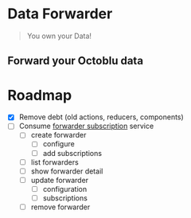 # Data Forwarder
>You own your Data!

## Forward your Octoblu data

# Roadmap

- [x] Remove debt (old actions, reducers, components)
- [ ] Consume [forwarder subscription](https://github.com/octoblu/forwarder-subscription-service) service
  - [ ] create forwarder
    - [ ] configure
    - [ ] add subscriptions
  - [ ] list forwarders
  - [ ] show forwarder detail
  - [ ] update forwarder
      - [ ] configuration
      - [ ] subscriptions
  - [ ] remove forwarder
